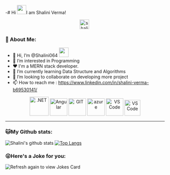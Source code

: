 -# Hi <img src="https://github.com/TheDudeThatCode/TheDudeThatCode/blob/master/Assets/Hi.gif" width="29px">I am Shalini Verma!
<p align="center"><a href="https://www.linkedin.com/in/shalini-verma-b69530141/" target="blank"><img align="center" src="https://cdn.jsdelivr.net/npm/simple-icons@3.0.1/icons/linkedin.svg" alt="shalini linkedin" height="30" width="30" /></a>&nbsp;</p>

### 🤵 About Me:
- 👋 Hi, I’m @Shalini064 <img src="https://media.giphy.com/media/WUlplcMpOCEmTGBtBW/giphy.gif" width="30">
- 👀 I’m interested in Programming
- ❤  I'm a MERN stack developer.
- 🌱 I’m currently learning Data Structure and Algorithms
- 💞️ I’m looking to collaborate on developing more project
- 📫 How to reach me : https://www.linkedin.com/in/shalini-verma-b69530141/

<p align="center">
      <img src="https://www.vectorlogo.zone/logos/reactjs/reactjs-icon.svg" alt=".NET" width="60" height="60"/> 
      <img src="https://www.vectorlogo.zone/logos/nodejs/nodejs-ar21.svg" alt="Angular" width="55" height="55"/>
      <img src="https://www.vectorlogo.zone/logos/git-scm/git-scm-icon.svg" alt="GIT" width="55" height="55"/> 
      <img src="https://www.vectorlogo.zone/logos/mongodb/mongodb-ar21.svg" alt="azure" width="55" height="55"/> 
      <img src="https://www.vectorlogo.zone/logos/visualstudio_code/visualstudio_code-icon.svg" alt="VS Code" width="55" height="55"/> 
      <img src="https://www.vectorlogo.zone/logos/javascript/javascript-icon.svg" alt="VS Code" width="50" height="50"/> 
</p>

---
### 🐱My Github stats:
![Shalini's github stats](https://github-readme-stats.vercel.app/api?username=shalini064&show_icons=true&title_color=ffc857&icon_color=8ac926&text_color=daf7dc&bg_color=151515&hide=["stars"])
[![Top Langs](https://github-readme-stats.vercel.app/api/top-langs/?username=shalini064&layout=compact&text_color=daf7dc&bg_color=151515)](https://github.com/shalini064/github-readme-stats)


### 😜Here's a Joke for you:
<img src="https://readme-jokes.vercel.app/api" alt="Refresh again to view Jokes Card" />

<!---
Shalini064/Shalini064 is a ✨ special ✨ repository because its `README.md` (this file) appears on your GitHub profile.
You can click the Preview link to take a look at your changes.
--->


